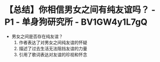 # 【总结】你相信男女之间有纯友谊吗？ - P1 - 单身狗研究所 - BV1GW4y1L7gQ

-   男女之间是否存在纯友谊？
    1.  作者表达了对男女之间纯友谊的怀疑
    2.  描述了过去生活无法阻挡友谊的力量
    3.  引用了歌词表达对友谊的珍视和怀念